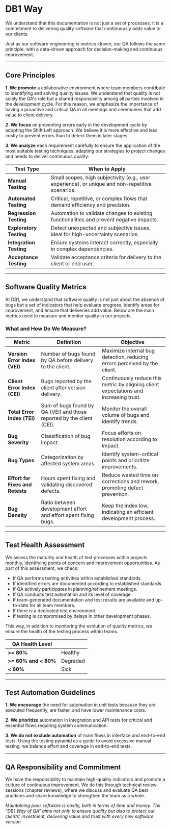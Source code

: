 # DB1 Way

We understand that this documentation is not just a set of processes; it is a commitment to delivering quality software that continuously adds value to our clients.

Just as our software engineering is metrics-driven, our QA follows the same principle, with a data-driven approach for decision-making and continuous improvement.

---

## Core Principles

**1. We promote** a collaborative environment where team members contribute to identifying and solving quality issues. We understand that quality is not solely the QA's role but a shared responsibility among all parties involved in the development cycle. For this reason, we emphasize the importance of having a proactive and critical QA in all meetings and ceremonies that add value to client delivery.

**2. We focus** on preventing errors early in the development cycle by adopting the Shift Left approach. We believe it is more effective and less costly to prevent errors than to detect them in later stages.

**3. We analyze** each requirement carefully to ensure the application of the most suitable testing techniques, adapting our strategies to project changes and needs to deliver continuous quality:

| Test Type             | When to Apply                                                                                     |
|-----------------------|--------------------------------------------------------------------------------------------------|
| **Manual Testing**     | Small scopes, high subjectivity (e.g., user experience), or unique and non-repetitive scenarios. |
| **Automated Testing**  | Critical, repetitive, or complex flows that demand efficiency and precision.                     |
| **Regression Testing** | Automation to validate changes to existing functionalities and prevent negative impacts.         |
| **Exploratory Testing**| Detect unexpected and subjective issues, ideal for high-uncertainty scenarios.                   |
| **Integration Testing**| Ensure systems interact correctly, especially in complex dependencies.                          |
| **Acceptance Testing** | Validate acceptance criteria for delivery to the client or end user.                            |

---

## Software Quality Metrics

At DB1, we understand that software quality is not just about the absence of bugs but a set of indicators that help evaluate progress, identify areas for improvement, and ensure that deliveries add value. Below are the main metrics used to measure and monitor quality in our projects.

### What and How Do We Measure?

| **Metric**                  | **Definition**                                                                          | **Objective**                                                                         |
|-----------------------------|-----------------------------------------------------------------------------------------|--------------------------------------------------------------------------------------|
| **Version Error Index (VEI)** | Number of bugs found by QA before delivery to the client.                              | Maximize internal bug detection, reducing errors perceived by the client.            |
| **Client Error Index (CEI)** | Bugs reported by the client after version delivery.                                    | Continuously reduce this metric by aligning client expectations and increasing trust. |
| **Total Error Index (TEI)**  | Sum of bugs found by QA (VEI) and those reported by the client (CEI).                  | Monitor the overall volume of bugs and identify trends.                              |
| **Bug Severity**             | Classification of bug impact.                                                         | Focus efforts on resolution according to impact.                                     |
| **Bug Types**                | Categorization by affected system areas.                                               | Identify system-critical points and prioritize improvements.                         |
| **Effort for Fixes and Retests** | Hours spent fixing and validating discovered defects.                               | Reduce wasted time on corrections and rework, promoting defect prevention.           |
| **Bug Density**              | Ratio between development effort and effort spent fixing bugs.                         | Keep the index low, indicating an efficient development process.                     |


---

## Test Health Assessment

We assess the maturity and health of test processes within projects monthly, identifying points of concern and improvement opportunities. As part of this assessment, we check:

- If QA performs testing activities within established standards.
- If identified errors are documented according to established standards.
- If QA actively participates in planning/refinement meetings.
- If QA conducts test automation and its level of coverage.
- If team-generated documentation and test results are available and up-to-date for all team members.
- If there is a dedicated test environment.
- If testing is compromised by delays in other development phases.

This way, in addition to monitoring the evolution of quality metrics, we ensure the health of the testing process within teams.

| **QA Health Level**| |
|---------------------|--------------|
| **>= 80%**          | Healthy     |
| **>= 60% and < 80%**  | Degraded    |
| **< 60%**           | Sick       |

---

## Test Automation Guidelines

**1. We encourage** the need for automation in unit tests because they are executed frequently, are faster, and have lower maintenance costs.

**2. We prioritize** automation in integration and API tests for critical and essential flows requiring system communication.

**3. We do not exclude automation** of main flows in interface and end-to-end tests. Using the testing pyramid as a guide to avoid excessive manual testing, we balance effort and coverage in end-to-end tests.

---

## QA Responsibility and Commitment

We have the responsibility to maintain high-quality indicators and promote a culture of continuous improvement. We do this through technical review sessions (chapter reviews), where we discuss and evaluate QA best practices and share knowledge to strengthen the team as a whole.

_Maintaining poor software is costly, both in terms of time and money. The "DB1 Way of QA" aims not only to ensure quality but also to protect our clients' investment, delivering value and trust with every new software version._
